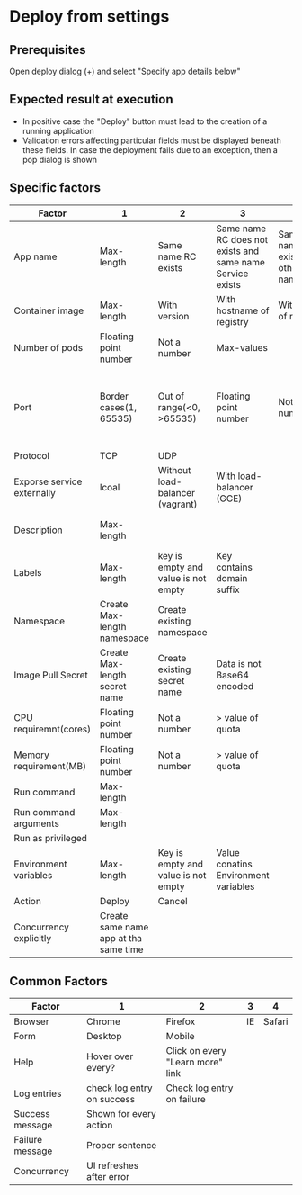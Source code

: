 # Deploy from settings

## Prerequisites
Open deploy dialog (+) and select "Specify app details below"

## Expected result at execution
* In positive case the "Deploy" button must lead to the creation of a running application
* Validation errors affecting particular fields must be displayed beneath these fields. In case the deployment  fails due to an exception, then a pop dialog is shown

## Specific factors

|Factor                    |1                                     |2                                  |3                                                        |4                                  |5                                            |Comment                                                                         |
|--------------------------|--------------------------------------|-----------------------------------|---------------------------------------------------------|-----------------------------------|---------------------------------------------|--------------------------------------------------------------------------------|
|App name                  |Max-length                            |Same name RC exists                |Same name RC does not exists and same name Service exists|Same name exists in other namespace|                                             |App name is used in the help text which does have some impact on layouting.     |
|Container image           |Max-length                            |With version                       |With hostname of registry                                |With port of registry              |                                             |                                                                                |
|Number of pods            |Floating point number                 |Not a number                       |Max-values                                               |                                   |                                             |                                                                                |
|Port                      |Border cases(1, 65535)                |Out of range(<0, >65535)           |Floating point number                                    |Not a number                       |Same port is mapped to different target ports|                                                                                |
|Protocol                  |TCP                                   |UDP                                |                                                         |                                   |                                             |                                                                                |
|Exporse service externally|lcoal                                 |Without load-balancer (vagrant)    |With load-balancer (GCE)                                 |                                   |                                             |                                                                                |
|Description               |Max-length                            |                                   |                                                         |                                   |                                             |Description is mapped to 'metadata/annotations/description' for RC, Service, Pod|
|Labels                    |Max-length                            |key is empty and value is not empty|Key contains domain suffix                               |                                   |                                             |                                                                                |
|Namespace                 |Create Max-length namespace           |Create existing namespace          |                                                         |                                   |                                             |                                                                                |
|Image Pull Secret         |Create Max-length secret name         |Create existing secret name        |Data is not Base64 encoded                               |                                   |                                             |                                                                                |
|CPU requiremnt(cores)     |Floating point number                 |Not a number                       |> value of quota                                         |                                   |                                             |                                                                                |
|Memory requirement(MB)    |Floating point number                 |Not a number                       |> value of quota                                         |                                   |                                             |                                                                                |
|Run command               |Max-length                            |                                   |                                                         |                                   |                                             |                                                                                |
|Run command arguments     |Max-length                            |                                   |                                                         |                                   |                                             |                                                                                |
|Run as privileged         |                                      |                                   |                                                         |                                   |                                             |                                                                                |
|Environment variables     |Max-length                            |Key is empty and value is not empty|Value conatins Environment variables                     |                                   |                                             |                                                                                |
|Action                    |Deploy                                |Cancel                             |                                                         |                                   |                                             |                                                                                |
|Concurrency explicitly    |Create same name app at tha same time|                                   |                                                         |                                   |                                             |                                                                                |



## Common Factors

| Factor          | 1                          | 2                                | 3  | 4      |
|-----------------|----------------------------|----------------------------------|----|--------|
| Browser         | Chrome                     | Firefox                          | IE | Safari |
| Form            | Desktop                    | Mobile                           |    |        |
| Help            | Hover over every?          | Click on every "Learn more" link |    |        |
| Log entries     | check log entry on success | Check log entry on failure       |    |        |
| Success message | Shown for every action     |                                  |    |        |
| Failure message | Proper sentence            |                                  |    |        |
| Concurrency     | UI refreshes after error   |                                  |    |        |
